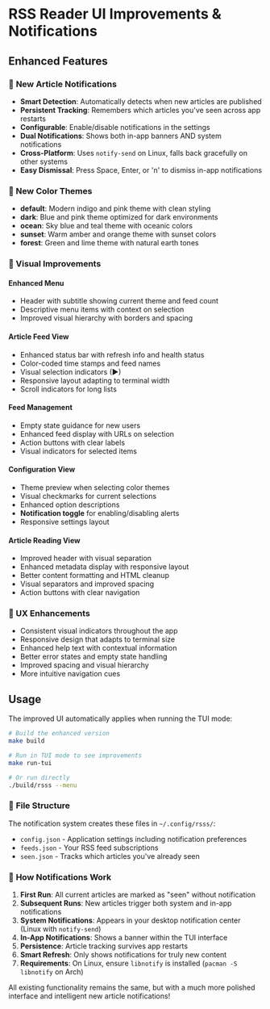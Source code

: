 # RSS Reader UI Improvements & Notifications

## Enhanced Features

### 🔔 **New Article Notifications**
- **Smart Detection**: Automatically detects when new articles are published
- **Persistent Tracking**: Remembers which articles you've seen across app restarts  
- **Configurable**: Enable/disable notifications in the settings
- **Dual Notifications**: Shows both in-app banners AND system notifications
- **Cross-Platform**: Uses `notify-send` on Linux, falls back gracefully on other systems
- **Easy Dismissal**: Press Space, Enter, or 'n' to dismiss in-app notifications

### 🎨 New Color Themes
- **default**: Modern indigo and pink theme with clean styling
- **dark**: Blue and pink theme optimized for dark environments  
- **ocean**: Sky blue and teal theme with oceanic colors
- **sunset**: Warm amber and orange theme with sunset colors
- **forest**: Green and lime theme with natural earth tones

### 🔧 Visual Improvements

#### Enhanced Menu
- Header with subtitle showing current theme and feed count
- Descriptive menu items with context on selection
- Improved visual hierarchy with borders and spacing

#### Article Feed View
- Enhanced status bar with refresh info and health status
- Color-coded time stamps and feed names
- Visual selection indicators (▶)
- Responsive layout adapting to terminal width
- Scroll indicators for long lists

#### Feed Management
- Empty state guidance for new users  
- Enhanced feed display with URLs on selection
- Action buttons with clear labels
- Visual indicators for selected items

#### Configuration View
- Theme preview when selecting color themes
- Visual checkmarks for current selections
- Enhanced option descriptions
- **Notification toggle** for enabling/disabling alerts
- Responsive settings layout

#### Article Reading View
- Improved header with visual separation
- Enhanced metadata display with responsive layout
- Better content formatting and HTML cleanup
- Visual separators and improved spacing
- Action buttons with clear navigation

### 🎯 UX Enhancements
- Consistent visual indicators throughout the app
- Responsive design that adapts to terminal size
- Enhanced help text with contextual information
- Better error states and empty state handling
- Improved spacing and visual hierarchy
- More intuitive navigation cues

## Usage

The improved UI automatically applies when running the TUI mode:

```bash
# Build the enhanced version
make build

# Run in TUI mode to see improvements
make run-tui

# Or run directly
./build/rsss --menu
```

### 📁 **File Structure**
The notification system creates these files in `~/.config/rsss/`:
- `config.json` - Application settings including notification preferences
- `feeds.json` - Your RSS feed subscriptions  
- `seen.json` - Tracks which articles you've already seen

### 🔔 **How Notifications Work**
1. **First Run**: All current articles are marked as "seen" without notification
2. **Subsequent Runs**: New articles trigger both system and in-app notifications
3. **System Notifications**: Appears in your desktop notification center (Linux with `notify-send`)
4. **In-App Notifications**: Shows a banner within the TUI interface
5. **Persistence**: Article tracking survives app restarts
6. **Smart Refresh**: Only shows notifications for truly new content
7. **Requirements**: On Linux, ensure `libnotify` is installed (`pacman -S libnotify` on Arch)

All existing functionality remains the same, but with a much more polished interface and intelligent new article notifications!
